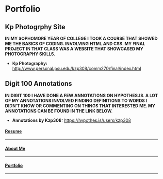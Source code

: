 Portfolio
======

Kp Photogrphy Site
---------
**IN MY SOPHOMORE YEAR OF COLLEGE I TOOK A COURSE THAT SHOWED ME THE BASICS OF CODING. INVOLVING HTML AND CSS. MY FINAL PROJECT IN THAT CLASS WAS A WEBSITE THAT SHOWCASED MY PHOTOGRAPHY SKILLS.**

- **Kp Photography:** http://www.personal.psu.edu/kzp308/comm270/final/index.html


Digit 100 Annotations
---------
**IN DIGIT 100 I HAVE DONE A FEW ANNOTATIONS ON HYPOTHES.IS. A LOT OF MY ANNOTATIONS INVOLVED FINDING DEFINITIONS TO WORDS I DIDN’T KNOW OR COMMENTING ON THINGS THAT INTERESTED ME. MY ANNOTATIONS CAN BE FOUND IN THE LINK BELOW.**
- **Annotations by Kzp308:** https://hypothes.is/users/kzp308

#### [Resume](resume.md)
------
#### [About Me](about.md)
------
#### [Portfolio](portfolio.md)
------
